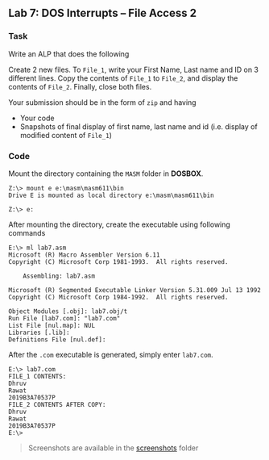 ## Lab 7: DOS Interrupts – File Access 2

### Task

Write an ALP that does the following 

Create 2 new files. To `File_1`, write your First Name, Last name and ID on 3 different lines. Copy the contents of `File_1` to `File_2`, and display the contents of `File_2`. Finally, close both files. 

Your submission should be in the form of `zip` and having 
- Your code 
- Snapshots of final display of first name, last name and id (i.e. display of modified content of `File_1`)

### Code
Mount the directory containing the `MASM` folder in **DOSBOX**.
```dosbox
Z:\> mount e e:\masm\masm611\bin
Drive E is mounted as local directory e:\masm\masm611\bin

Z:\> e:
```
After mounting the directory, create the executable using following commands
```
E:\> ml lab7.asm
Microsoft (R) Macro Assembler Version 6.11
Copyright (C) Microsoft Corp 1981-1993.  All rights reserved.

    Assembling: lab7.asm

Microsoft (R) Segmented Executable Linker Version 5.31.009 Jul 13 1992
Copyright (C) Microsoft Corp 1984-1992.  All rights reserved.

Object Modules [.obj]: lab7.obj/t
Run File [lab7.com]: "lab7.com"
List File [nul.map]: NUL
Libraries [.lib]:
Definitions File [nul.def]:
```
After the `.com` executable is generated, simply enter `lab7.com`.

```dosbox
E:\> lab7.com
FILE_1 CONTENTS:
Dhruv
Rawat
2019B3A70537P
FILE_2 CONTENTS AFTER COPY:
Dhruv
Rawat
2019B3A70537P
E:\>
```
> Screenshots are available in the [screenshots](screenshots/) folder